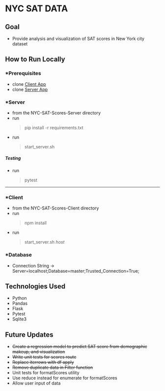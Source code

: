 # NYC SAT DATA

## Goal
*  Provide analysis and visualization of SAT scores in New York city dataset

## How to Run Locally
### *Prerequisites
* clone [Client App](https://github.com/JordyKieto/NYC-SAT-Scores-Client)
* clone [Server App](https://github.com/JordyKieto/NYC-SAT-Scores-Server)

### *Server
* from the NYC-SAT-Scores-Server directory
* run 
    >pip install -r requirements.txt
* run 
    >start_server.sh
##### __Testing__
* run 
    >pytest
___
### *Client
* from the NYC-SAT-Scores-Client directory
* run 
    >npm install
* run 
    >start_server.sh *host*

### *Database
* Connection String -> Server=localhost;Database=master;Trusted_Connection=True;

## Technologies Used
* Python
* Pandas 
* Flask
* Pytest
* Sqlite3

## Future Updates
* ~~Create a regression model to predict SAT score from demographic makeup, and visualization~~
* ~~Write unit tests for scores route~~
* ~~Replace iterrows with df apply~~
* ~~Remove duplicate data in Filter function~~
* Unit tests for formatScores utility
* Use reduce instead for enumerate for formatScores
* Allow user input of data